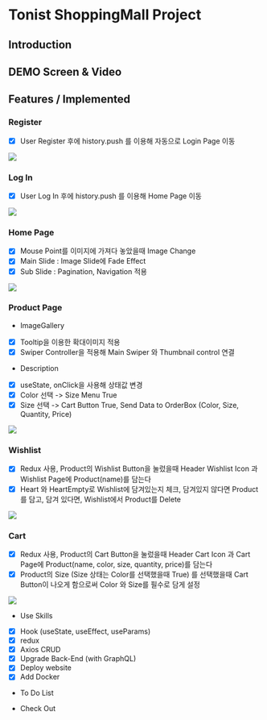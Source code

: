 # Tonist ShoppingMall Project

## Introduction

## DEMO Screen & Video

## Features / Implemented

### Register

 - [x] User Register 후에 history.push 를 이용해 자동으로 Login Page 이동
 
<img src="https://user-images.githubusercontent.com/54699548/100687293-5c977080-33c3-11eb-8dee-ef75c5cdddc4.gif"/>

### Log In

 - [x] User Log In 후에 history.push 를 이용해 Home Page 이동
 
<img src="https://user-images.githubusercontent.com/54699548/100687152-1a6e2f00-33c3-11eb-9ff3-a5d2a61c0217.gif"/>

### Home Page
 
 - [x] Mouse Point를 이미지에 가져다 놓았을때 Image Change
 - [x] Main Slide : Image Slide에 Fade Effect
 - [x] Sub Slide : Pagination, Navigation 적용

<img src="https://user-images.githubusercontent.com/54699548/100687634-fc54fe80-33c3-11eb-8e31-2f1572849b23.gif" />

### Product Page

 - ImageGallery
 - [x] Tooltip을 이용한 확대이미지 적용
 - [x] Swiper Controller을 적용해 Main Swiper 와 Thumbnail control 연결 
 
 - Description
 - [x] useState, onClick을 사용해 상태값 변경
 - [x] Color 선택 -> Size Menu True
 - [x] Size 선택 -> Cart Button True, Send Data to OrderBox (Color, Size, Quantity, Price)
 
<img src="https://user-images.githubusercontent.com/54699548/100687816-5b1a7800-33c4-11eb-9dfc-bdb3df8760e8.gif" />

### Wishlist

 - [x] Redux 사용, Product의 Wishlist Button을 눌렀을때 Header Wishlist Icon 과 Wishlist Page에 Product(name)를 담는다
 - [x] Heart 와 HeartEmpty로 Wishlist에 담겨있는지 체크, 담겨있지 않다면 Product를 담고, 담겨 있다면, Wishlist에서 Product를 Delete

<img src="https://user-images.githubusercontent.com/54699548/100688169-075c5e80-33c5-11eb-993a-f36621cefe0d.gif" />

### Cart

 - [x] Redux 사용, Product의 Cart Button을 눌렀을때 Header Cart Icon 과 Cart Page에 Product(name, color, size, quantity, price)를 담는다
 - [x] Product의 Size (Size 상태는 Color를 선택했을때 True) 를 선택했을때 Cart Button이 나오게 함으로써 Color 와 Size를 필수로 담게 설정

<img src="https://user-images.githubusercontent.com/54699548/100688066-d2e8a280-33c4-11eb-84e6-271472d242f4.gif" />


 - Use Skills
- [x] Hook (useState, useEffect, useParams)
- [x] redux
- [x] Axios CRUD
- [x] Upgrade Back-End (with GraphQL)
- [x] Deploy website
- [x] Add Docker 

 - To Do List

 - Check Out


